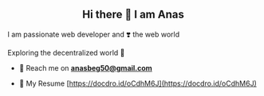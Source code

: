 <h2 align="center"> Hi there 👋 I am Anas</h2>
<p>I am passionate web developer and ❣️ the web world</p>
<p>Exploring the decentralized world 🤘</p>

- 📲 Reach me on **anasbeg50@gmail.com**

- 📄 My Resume [https://docdro.id/oCdhM6J](https://docdro.id/oCdhM6J)
